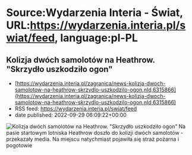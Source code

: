 # Source:Wydarzenia Interia - Świat, URL:https://wydarzenia.interia.pl/swiat/feed, language:pl-PL

## Kolizja dwóch samolotów na Heathrow. "Skrzydło uszkodziło ogon"
 - [https://wydarzenia.interia.pl/zagranica/news-kolizja-dwoch-samolotow-na-heathrow-skrzydlo-uszkodzilo-ogon,nId,6315866](https://wydarzenia.interia.pl/zagranica/news-kolizja-dwoch-samolotow-na-heathrow-skrzydlo-uszkodzilo-ogon,nId,6315866)
 - RSS feed: https://wydarzenia.interia.pl/swiat/feed
 - date published: 2022-09-29 06:09:22+00:00

<p><a href="https://wydarzenia.interia.pl/zagranica/news-kolizja-dwoch-samolotow-na-heathrow-skrzydlo-uszkodzilo-ogon,nId,6315866"><img align="left" alt="Kolizja dwóch samolotów na Heathrow. &quot;Skrzydło uszkodziło ogon&quot;" src="https://i.iplsc.com/kolizja-dwoch-samolotow-na-heathrow-skrzydlo-uszkodzilo-ogon/000G4T2LA9HNU9S9-C321.jpg" /></a>Na pasie startowym lotniska Heathrow doszło do kolizji dwóch samolotów - przekazały media. Na miejscu natychmiast pojawiła się straż pożarna i pogotowie

